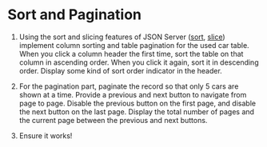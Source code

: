 # Sort and Pagination

1. Using the sort and slicing features of JSON Server ([sort](https://github.com/typicode/json-server#sort), [slice](https://github.com/typicode/json-server#slice)) implement column sorting and table pagination for the used car table. When you click a column header the first time, sort the table on that column in ascending order. When you click it again, sort it in descending order. Display some kind of sort order indicator in the header.

2. For the pagination part, paginate the record so that only 5 cars are shown at a time. Provide a previous and next button to navigate from page to page. Disable the previous button on the first page, and disable the next button on the last page. Display the total number of pages and the current page between the previous and next buttons.

3. Ensure it works!